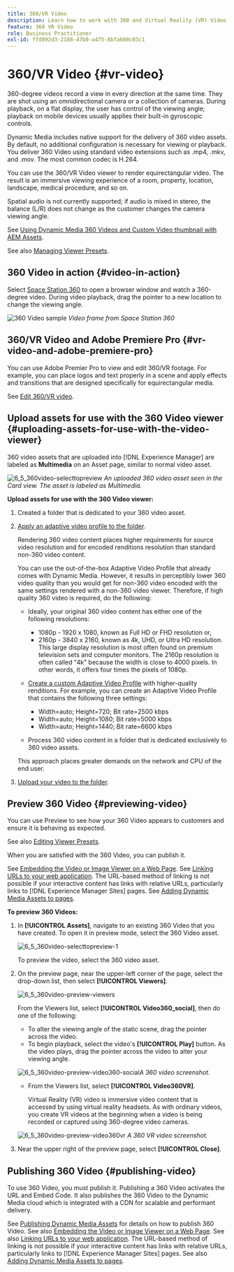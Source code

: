 ```yaml
---
title: 360/VR Video
description: Learn how to work with 360 and Virtual Reality (VR) Video in Dynamic Media.
feature: 360 VR Video
role: Business Practitioner
exl-id: ffd092d3-2188-47b0-a475-8bfa660c03c1
---
```

# 360/VR Video {#vr-video}

360-degree videos record a view in every direction at the same time. They are shot using an omnidirectional camera or a collection of cameras. During playback, on a flat display, the user has control of the viewing angle; playback on mobile devices usually applies their built-in gyroscopic controls.

Dynamic Media includes native support for the delivery of 360 video assets. By default, no additional configuration is necessary for viewing or playback. You deliver 360 Video using standard video extensions such as .mp4, .mkv, and .mov. The most common codec is H.264.

You can use the 360/VR Video viewer to render equirectangular video. The result is an immersive viewing experience of a room, property, location, landscape, medical procedure, and so on.

Spatial audio is not currently supported; if audio is mixed in stereo, the balance (L/R) does not change as the customer changes the camera viewing angle.

See [Using Dynamic Media 360 Videos and Custom Video thumbnail with AEM Assets](https://experienceleague.adobe.com/docs/experience-manager-learn/assets/dynamic-media/dynamic-media-360-video-custom-thumbnail-feature-video-use.html#dynamic-media).

See also [Managing Viewer Presets](/help/assets/dynamic-media/managing-viewer-presets.md).

## 360 Video in action {#video-in-action}

Select [Space Station 360](https://mobiletest.scene7.com/s7viewers/html5/Video360Viewer.html?asset=Viewers/space_station_360-AVS) to open a browser window and watch a 360-degree video. During video playback, drag the pointer to a new location to change the viewing angle.

![360 Video sample](assets/6_5_360videoiss_simplified.png)
*Video frame from Space Station 360*

## 360/VR Video and Adobe Premiere Pro {#vr-video-and-adobe-premiere-pro}

You can use Adobe Premier Pro to view and edit 360/VR footage. For example, you can place logos and text properly in a scene and apply effects and transitions that are designed specifically for equirectangular media.

See [Edit 360/VR video](https://helpx.adobe.com/premiere-pro/how-to/edit-360-vr-video.html).

## Upload assets for use with the 360 Video viewer {#uploading-assets-for-use-with-the-video-viewer}

360 video assets that are uploaded into [!DNL Experience Manager] are labeled as **Multimedia** on an Asset page, similar to normal video asset.

![6_5_360video-selecttopreview](assets/6_5_360video-selecttopreview.png)
*An uploaded 360 video asset seen in the Card view. The asset is labeled as Multimedia.*

**Upload assets for use with the 360 Video viewer:**

1. Created a folder that is dedicated to your 360 video asset.
1. [Apply an adaptive video profile to the folder](/help/assets/dynamic-media/video-profiles.md#applying-a-video-profile-to-folders).

   Rendering 360 video content places higher requirements for source video resolution and for encoded renditions resolution than standard non-360 video content.

   You can use the out-of-the-box Adaptive Video Profile that already comes with Dynamic Media. However, it results in perceptibly lower 360 video quality than you would get for non-360 video encoded with the same settings rendered with a non-360 video viewer. Therefore, if high quality 360 video is required, do the following:

    * Ideally, your original 360 video content has either one of the following resolutions:

        * 1080p - 1920 x 1080, known as Full HD or FHD resolution or,
        * 2160p - 3840 x 2160, known as 4k, UHD, or Ultra HD resolution. This large display resolution is most often found on premium television sets and computer monitors. The 2160p resolution is often called "4k" because the width is close to 4000 pixels. In other words, it offers four times the pixels of 1080p.

    * [Create a custom Adaptive Video Profile](/help/assets/dynamic-media/video-profiles.md#creating-a-video-encoding-profile-for-adaptive-streaming) with higher-quality renditions. For example, you can create an Adaptive Video Profile that contains the following three settings:

        * Width=auto; Height=720; Bit rate=2500 kbps
        * Width=auto; Height=1080; Bit rate=5000 kbps
        * Width=auto; Height=1440; Bit rate=6600 kbps

    * Process 360 video content in a folder that is dedicated exclusively to 360 video assets.

   This approach places greater demands on the network and CPU of the end user.

1. [Upload your video to the folder](/help/assets/manage-video-assets.md#upload-and-preview-video-assets).

<!--

## Overriding the default aspect ratio of 360 videos  {#overriding-the-default-aspect-ratio-of-videos}

For an uploaded asset to qualify as a 360 video that you intend to use with the 360 Video viewer, the asset must have an aspect ratio of 2.

By default, AEM detects video as "360" if its aspect ratio (width/height) is 2.0. If you are an Administrator, you can override the default aspect ratio setting of 2 by setting the optional `s7video360AR` property in CRXDE Lite at the following:

* `/conf/global/settings/cloudconfigs/dmscene7/jcr:content`

  * **Property type**: Double
  * **Value**: floating-point aspect ratio, default 2.0.

After you set this property, it takes effect immediately on both existing videos and newly uploaded videos.

The aspect ratio applies to 360 video assets for the asset details page and the [Video 360 Media WCM component](/help/assets/dynamic-media/adding-dynamic-media-assets-to-pages.md#dynamic-media-components).

Start by uploading 360 Videos.

-->

## Preview 360 Video {#previewing-video}

You can use Preview to see how your 360 Video appears to customers and ensure it is behaving as expected.

See also [Editing Viewer Presets](/help/assets/dynamic-media/managing-viewer-presets.md#editing-viewer-presets).

When you are satisfied with the 360 Video, you can publish it.

See [Embedding the Video or Image Viewer on a Web Page](/help/assets/dynamic-media/embed-code.md).
See [Linking URLs to your web application](/help/assets/dynamic-media/linking-urls-to-yourwebapplication.md). The URL-based method of linking is not possible if your interactive content has links with relative URLs, particularly links to [!DNL Experience Manager Sites] pages.
See [Adding Dynamic Media Assets to pages](/help/assets/dynamic-media/adding-dynamic-media-assets-to-pages.md).

**To preview 360 Videos:**

1. In **[!UICONTROL Assets]**, navigate to an existing 360 Video that you have created. To open it in preview mode, select the 360 Video asset.

   ![6_5_360video-selecttopreview-1](assets/6_5_360video-selecttopreview-1.png)

   To preview the video, select the 360 video asset.

1. On the preview page, near the upper-left corner of the page, select the drop-down list, then select **[!UICONTROL Viewers]**.

   ![6_5_360video-preview-viewers](assets/6_5_360video-preview-viewers.png)

   From the Viewers list, select **[!UICONTROL Video360_social]**, then do one of the following:

    * To alter the viewing angle of the static scene, drag the pointer across the video.
    * To begin playback, select the video's **[!UICONTROL Play]** button. As the video plays, drag the pointer across the video to alter your viewing angle.

   ![6_5_360video-preview-video360-social](assets/6_5_360video-preview-video360-social.png)*A 360 video screenshot.*

    * From the Viewers list, select **[!UICONTROL Video360VR]**.

        Virtual Reality (VR) video is immersive video content that is accessed by using virtual reality headsets. As with ordinary videos, you create VR videos at the beginning when a video is being recorded or captured using 360-degree video cameras.

   ![6_5_360video-preview-video360vr](assets/6_5_360video-preview-video360vr.png)
   *A 360 VR video screenshot.*

1. Near the upper right of the preview page, select **[!UICONTROL Close]**.

## Publishing 360 Video {#publishing-video}

To use 360 Video, you must publish it. Publishing a 360 Video activates the URL and Embed Code. It also publishes the 360 Video to the Dynamic Media cloud which is integrated with a CDN for scalable and performant delivery.

See [Publishing Dynamic Media Assets](/help/assets/dynamic-media/publishing-dynamicmedia-assets.md) for details on how to publish 360 Video.
See also [Embedding the Video or Image Viewer on a Web Page](/help/assets/dynamic-media/embed-code.md).
See also [Linking URLs to your web application](/help/assets/dynamic-media/linking-urls-to-yourwebapplication.md). The URL-based method of linking is not possible if your interactive content has links with relative URLs, particularly links to [!DNL Experience Manager Sites] pages.
See also [Adding Dynamic Media Assets to pages](/help/assets/dynamic-media/adding-dynamic-media-assets-to-pages.md).
